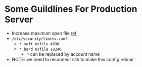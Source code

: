 # Some Guildlines For Production Server

* Increase maximum open file [ref](http://www.cyberciti.biz/faq/linux-increase-the-maximum-number-of-open-files/)
 * `/etc/security/limits.conf`:
   * `* soft nofile 4096`
   * `* hard nofile 10240`
     * `*` can be replaced by account name
 * NOTE: we need to reconnect ssh to make this config reload